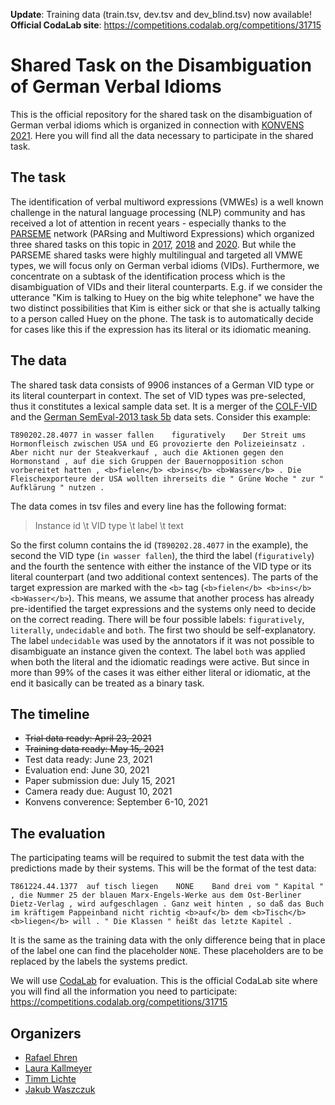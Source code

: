 **Update**: Training data (train.tsv, dev.tsv and dev_blind.tsv) now available!
**Official CodaLab site**: https://competitions.codalab.org/competitions/31715

# Shared Task on the Disambiguation of German Verbal Idioms

This is the official repository for the shared task on the disambiguation of German verbal idioms which is organized in connection with [KONVENS 2021](https://konvens2021.phil.hhu.de/). Here you will find all the data necessary to participate in the shared task.

## The task

The identification of verbal multiword expressions (VMWEs) is a well known challenge in the natural language processing (NLP) community and has received a lot of attention in recent years - especially thanks to the [PARSEME](https://typo.uni-konstanz.de/parseme/index.php/organization) network (PARsing and Multiword Expressions) which organized three shared tasks on this topic in [2017](https://www.diva-portal.org/smash/get/diva2:1167953/FULLTEXT01.pdf), [2018](https://hal.archives-ouvertes.fr/hal-01865575/file/2018-Ramisch-et-al.pdf) and [2020](https://www.aclweb.org/anthology/2020.mwe-1.14.pdf). But while the PARSEME shared tasks were highly multilingual and targeted all VMWE types, we will focus only on German verbal idioms (VIDs). Furthermore, we concentrate on a subtask of the identification process which is the disambiguation of VIDs and their literal counterparts. E.g. if we consider the utterance "Kim is talking to Huey on the big white telephone" we have the two distinct possibilities that Kim is either sick or that she is actually talking to a person called Huey on the phone. The task is to automatically decide for cases like this if the expression has its literal or its idiomatic meaning.

## The data

The shared task data consists of 9906 instances of a German VID type or its literal counterpart in context. The set of VID types was pre-selected, thus it constitutes a lexical sample data set. It is a merger of the [COLF-VID](https://www.aclweb.org/anthology/2020.figlang-1.29.pdf) and the [German SemEval-2013 task 5b](https://www.aclweb.org/anthology/S13-2007.pdf) data sets. Consider this example:

```
T890202.28.4077	in wasser fallen	figuratively	Der Streit ums Hormonfleisch zwischen USA und EG provozierte den Polizeieinsatz . Aber nicht nur der Steakverkauf , auch die Aktionen gegen den Hormonstand , auf die sich Gruppen der Bauernopposition schon vorbereitet hatten , <b>fielen</b> <b>ins</b> <b>Wasser</b> . Die Fleischexporteure der USA wollten ihrerseits die " Grüne Woche " zur " Aufklärung " nutzen .
```

The data comes in tsv files and every line has the following format:

> Instance id \t VID type \t label \t text

So the first column contains the id (```T890202.28.4077``` in the example), the second the VID type (```in wasser fallen```), the third the label (```figuratively```) and the fourth the sentence with either the instance of the VID type or its literal counterpart (and two additional context sentences). The parts of the target expression are marked with the ```<b>``` tag (```<b>fielen</b> <b>ins</b> <b>Wasser</b>```). This means, we assume that another process has already pre-identified the target expressions and the systems only need to decide on the correct reading. There will be four possible labels: ```figuratively```, ```literally```, ```undecidable``` and ```both```. The first two should be self-explanatory. The label ```undecidable``` was used by the annotators if it was not possible to disambiguate an instance given the context. The label ```both``` was applied when both the literal and the idiomatic readings were active. But since in more than 99% of the cases it was either either literal or idiomatic, at the end it basically can be treated as a binary task.

## The timeline

- ~~Trial data ready: April 23, 2021~~
- ~~Training data ready: May 15, 2021~~
- Test data ready: June 23, 2021
- Evaluation end: June 30, 2021
- Paper submission due: July 15, 2021
- Camera ready due: August 10, 2021
- Konvens converence: September 6-10, 2021

## The evaluation

The participating teams will be required to submit the test data with the predictions made by their systems. This will be the format of the test data:

```T861224.44.1377	auf tisch liegen	NONE	Band drei vom " Kapital " , die Nummer 25 der blauen Marx-Engels-Werke aus dem Ost-Berliner Dietz-Verlag , wird aufgeschlagen . Ganz weit hinten , so daß das Buch im kräftigem Pappeinband nicht richtig <b>auf</b> dem <b>Tisch</b> <b>liegen</b> will . " Die Klassen " heißt das letzte Kapitel .```

It is the same as the training data with the only difference being that in place of the label one can find the placeholder ```NONE```. These placeholders are to be replaced by the labels the systems predict.

We will use [CodaLab](https://codalab.org/) for evaluation. This is the official CodaLab site where you will find all the information you need to participate: https://competitions.codalab.org/competitions/31715

## Organizers

- [Rafael Ehren](https://www.isi.hhu.de/bereiche-des-institutes/abteilung-fuer-computerlinguistik/unser-team/computerlinguistik?tt_address%5Bfunktion%5D=19133&tt_address%5Bperson%5D=16061&cHash=f19f3068205fd390e30e2dc392ac23bd)
- [Laura Kallmeyer](https://user.phil.hhu.de/kallmeyer/)
- [Timm Lichte](http://timm-lichte.de/)
- [Jakub Waszczuk](https://user.phil.hhu.de/~waszczuk/)
